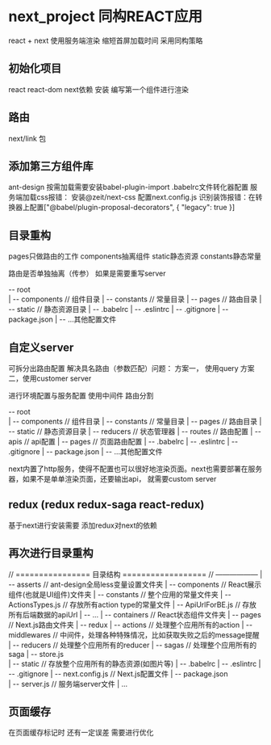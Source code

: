 # next_project 同构REACT应用
react + next 使用服务端渲染 缩短首屏加载时间 采用同构策略

## 初始化项目
react react-dom next依赖 安装
编写第一个组件进行渲染

## 路由
next/link 包 

## 添加第三方组件库
ant-design 按需加载需要安装babel-plugin-import .babelrc文件转化器配置
服务端加载css报错： 安装@zeit/next-css 配置next.config.js
识别装饰报错：在转换器上配置["@babel/plugin-proposal-decorators", { "legacy": true }]

## 目录重构
pages只做路由的工作  components抽离组件  static静态资源 constants静态常量 

路由是否单独抽离（传参） 如果是需要重写server 

-- root  
   | -- components // 组件目录
   | -- constants  // 常量目录
   | -- pages      // 路由目录
   | -- static     // 静态资源目录
   | -- .babelrc
   | -- .eslintrc
   | -- .gitignore
   | -- package.json
   | -- ...其他配置文件

## 自定义server

可拆分出路由配置 解决具名路由（参数匹配）问题： 方案一， 使用query 方案二，使用customer server

进行环境配置与服务配置  使用中间件 路由分割

-- root  
   | -- components // 组件目录
   | -- constants  // 常量目录
   | -- pages      // 路由目录
   | -- static     // 静态资源目录
   | -- reducers   // 状态管理器
   | -- routes     // 路由配置
        | -- apis  // api配置
        | -- pages // 页面路由配置
   | -- .babelrc
   | -- .eslintrc
   | -- .gitignore
   | -- package.json
   | -- ...其他配置文件

next内置了http服务，使得不配置也可以很好地渲染页面。next也需要部署在服务器，如果不是单单渲染页面，还要输出api， 就需要custom server


## redux (redux redux-saga react-redux)

基于next进行安装需要 添加redux对next的依赖

## 再次进行目录重构

// ================ 目录结构 ================== //
——————
  | -- asserts         // ant-design全局less变量设置文件夹
  | -- components      // React展示组件(也就是UI组件)文件夹
  | -- constants       // 整个应用的常量文件夹
      | -- ActionsTypes.js   // 存放所有action type的常量文件
      | -- ApiUrlForBE.js    // 存放所有后端数据的apiUrl
      | -- ...
  | -- containers      // React状态组件文件夹
  | -- pages           // Next.js路由文件夹
  | -- redux
      | -- actions     // 处理整个应用所有的action
      | -- middlewares // 中间件，处理各种特殊情况，比如获取失败之后的message提醒
      | -- reducers    // 处理整个应用所有的reducer
      | -- sagas       // 处理整个应用所有的saga
      | -- store.js  
  | -- static          // 存放整个应用所有的静态资源(如图片等)
  | -- .babelrc
  | -- .eslintrc
  | -- .gitignore
  | -- next.config.js  // Next.js配置文件
  | -- package.json   
  | -- server.js       // 服务端server文件
  | ...

## 页面缓存

在页面缓存标记时 还有一定误差 需要进行优化






